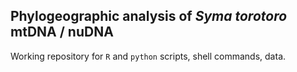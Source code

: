 ## Phylogeographic analysis of *Syma torotoro* mtDNA / nuDNA 

Working repository for `R` and `python` scripts, shell commands, data.
